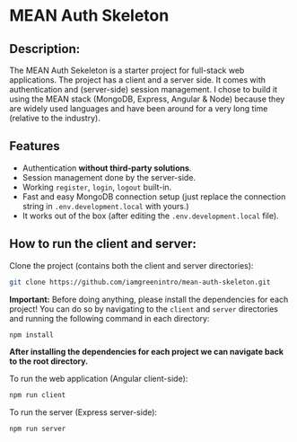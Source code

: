 # MEAN Auth Skeleton

## Description:

The MEAN Auth Sekeleton is a starter project for full-stack web applications. The project has a client and a server side. It comes with authentication and (server-side) session management. I chose to build it using the MEAN stack (MongoDB, Express, Angular & Node) because they are widely used languages and have been around for a very long time (relative to the industry).

## Features

- Authentication **without third-party solutions**.
- Session management done by the server-side.
- Working `register`, `login`, `logout` built-in.
- Fast and easy MongoDB connection setup (just replace the connection string in `.env.development.local` with yours.)
- It works out of the box (after editing the `.env.development.local` file).

## How to run the client and server:

Clone the project (contains both the client and server directories):

```bash
git clone https://github.com/iamgreenintro/mean-auth-skeleton.git
```

**Important:** Before doing anything, please install the dependencies for each project!
You can do so by navigating to the `client` and `server` directories and running the following command in each directory:

```bash
npm install
```

**After installing the dependencies for each project we can navigate back to the root directory.**

To run the web application (Angular client-side):

```bash
npm run client
```

To run the server (Express server-side):

```bash
npm run server
```
